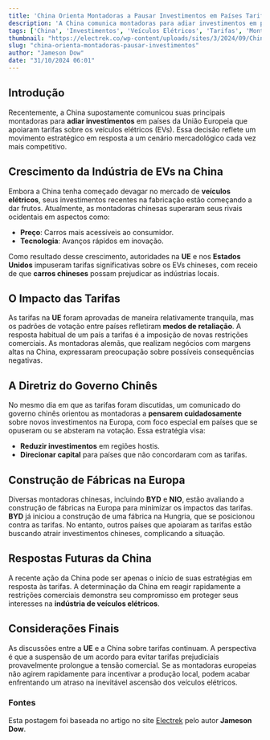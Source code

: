 ```yaml
---
title: 'China Orienta Montadoras a Pausar Investimentos em Países Tarifeiros'
description: 'A China comunica montadoras para adiar investimentos em países que apoiaram tarifas sobre veículos elétricos.'
tags: ['China', 'Investimentos', 'Veículos Elétricos', 'Tarifas', 'Montadoras']
thumbnail: "https://electrek.co/wp-content/uploads/sites/3/2024/09/China-EU-tariffs.jpg?quality=82&strip=all&w=1400"
slug: "china-orienta-montadoras-pausar-investimentos"
author: "Jameson Dow"
date: "31/10/2024 06:01"
---
```


## Introdução

Recentemente, a China supostamente comunicou suas principais montadoras para **adiar investimentos** em países da União Europeia que apoiaram tarifas sobre os veículos elétricos (EVs). Essa decisão reflete um movimento estratégico em resposta a um cenário mercadológico cada vez mais competitivo.

## Crescimento da Indústria de EVs na China

Embora a China tenha começado devagar no mercado de **veículos elétricos**, seus investimentos recentes na fabricação estão começando a dar frutos. Atualmente, as montadoras chinesas superaram seus rivais ocidentais em aspectos como:

- **Preço**: Carros mais acessíveis ao consumidor.
- **Tecnologia**: Avanços rápidos em inovação.

Como resultado desse crescimento, autoridades na **UE** e nos **Estados Unidos** impuseram tarifas significativas sobre os EVs chineses, com receio de que **carros chineses** possam prejudicar as indústrias locais.

## O Impacto das Tarifas

As tarifas na **UE** foram aprovadas de maneira relativamente tranquila, mas os padrões de votação entre países refletiram **medos de retaliação**. A resposta habitual de um país a tarifas é a imposição de novas restrições comerciais. As montadoras alemãs, que realizam negócios com margens altas na China, expressaram preocupação sobre possíveis consequências negativas.

## A Diretriz do Governo Chinês

No mesmo dia em que as tarifas foram discutidas, um comunicado do governo chinês orientou as montadoras a **pensarem cuidadosamente** sobre novos investimentos na Europa, com foco especial em países que se opuseram ou se absteram na votação. Essa estratégia visa:

- **Reduzir investimentos** em regiões hostis.
- **Direcionar capital** para países que não concordaram com as tarifas.

## Construção de Fábricas na Europa

Diversas montadoras chinesas, incluindo **BYD** e **NIO**, estão avaliando a construção de fábricas na Europa para minimizar os impactos das tarifas. **BYD** já iniciou a construção de uma fábrica na Hungria, que se posicionou contra as tarifas. No entanto, outros países que apoiaram as tarifas estão buscando atrair investimentos chineses, complicando a situação.

## Respostas Futuras da China

A recente ação da China pode ser apenas o início de suas estratégias em resposta às tarifas. A determinação da China em reagir rapidamente a restrições comerciais demonstra seu compromisso em proteger seus interesses na **indústria de veículos elétricos**.

## Considerações Finais

As discussões entre a **UE** e a China sobre tarifas continuam. A perspectiva é que a suspensão de um acordo para evitar tarifas prejudiciais provavelmente prolongue a tensão comercial. Se as montadoras europeias não agirem rapidamente para incentivar a produção local, podem acabar enfrentando um atraso na inevitável ascensão dos veículos elétricos.

### Fontes
Esta postagem foi baseada no artigo no site [Electrek](https://electrek.co/2024/10/30/china-tells-automakers-to-pause-investment-in-tariff-supporting-countries/) pelo autor **Jameson Dow**.